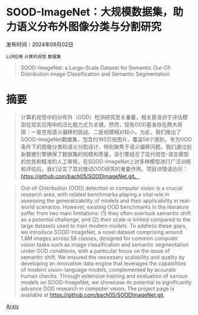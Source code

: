 # SOOD-ImageNet：大规模数据集，助力语义分布外图像分类与分割研究

发布时间：2024年09月02日

`LLM应用` `计算机视觉` `数据集`

> SOOD-ImageNet: a Large-Scale Dataset for Semantic Out-Of-Distribution Image Classification and Semantic Segmentation

# 摘要

> 计算机视觉中的分布外（OOD）检测研究至关重要，相关基准对于评估模型在现实应用中的泛化能力尤为关键。然而，现有OOD基准存在两大局限：一是忽视语义偏移的挑战，二是规模相对较小。为此，我们推出了SOOD-ImageNet数据集，包含约160万张图片，覆盖56个类别，专为OOD条件下的图像分类和语义分割设计，特别聚焦于语义偏移问题。我们通过创新数据引擎确保了数据集的规模和质量，该引擎结合了现代视觉-语言模型的优势和精准的人工审核。在SOOD-ImageNet上对多种模型进行广泛训练和评估后，我们证实了其对推动OOD研究的重要作用。项目详情请访问：https://github.com/bach05/SOODImageNet.git。

> Out-of-Distribution (OOD) detection in computer vision is a crucial research area, with related benchmarks playing a vital role in assessing the generalizability of models and their applicability in real-world scenarios. However, existing OOD benchmarks in the literature suffer from two main limitations: (1) they often overlook semantic shift as a potential challenge, and (2) their scale is limited compared to the large datasets used to train modern models. To address these gaps, we introduce SOOD-ImageNet, a novel dataset comprising around 1.6M images across 56 classes, designed for common computer vision tasks such as image classification and semantic segmentation under OOD conditions, with a particular focus on the issue of semantic shift. We ensured the necessary scalability and quality by developing an innovative data engine that leverages the capabilities of modern vision-language models, complemented by accurate human checks. Through extensive training and evaluation of various models on SOOD-ImageNet, we showcase its potential to significantly advance OOD research in computer vision. The project page is available at https://github.com/bach05/SOODImageNet.git.

[Arxiv](https://arxiv.org/abs/2409.01109)